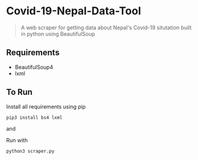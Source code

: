 # Covid-19-Nepal-Data-Tool
> A web scraper for getting data about Nepal's Covid-19 situtation built in python using BeautifulSoup 

## Requirements 
* BeautifulSoup4
* lxml

## To Run
Install all requirements using pip  

```
pip3 install bs4 lxml
```  

and  

Run with  

`python3 scraper.py`